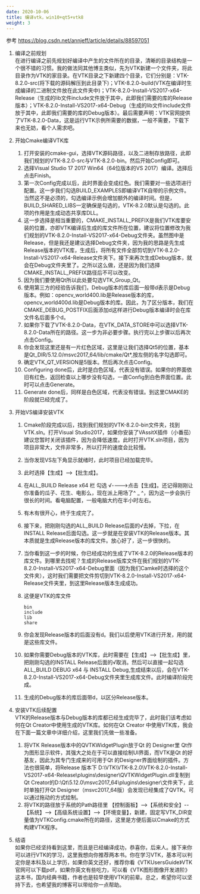 ```yaml
---
date: 2020-10-06
title: 编译vtk，win10+qt5+vtk8
weight: 3
---
```


参考 https://blog.csdn.net/annjeff/article/details/88597051


1. 编译之前规划  
    在进行编译之前先规划好编译中产生的文件所在的目录，清晰的目录结构是一个很不错的习惯。我的做法同其他博主类似，先为VTK新建一个文件夹，将此目录作为VTK的家目录。在VTK目录之下新建四个目录，它们分别是：VTK-8.2.0-src(将下载的源码解压到此目录下)；VTK-8.2.0-build(VTK在编译时生成编译的二进制文件放在此文件夹中)；VTK-8.2.0-Install-VS2017-x64-Release（生成的lib文件include文件放于其中，此即我们需要的库的Release版本）；VTK-8.2.0-Install-VS2017-x64-Debug（生成的lib文件include文件放于其中，此即我们需要的库的Debug版本）。最后需要声明：VTK官网提供了VTK-8.2.0-Data，这是运行VTK示例所需要的数据，一般不需要，下载下来也无妨，看个人需求吧。  
    
2. 开始Cmake编译VTK库  
    1. 打开安装的cmake-gui，选择VTK源码路径，以及二进制存放路径，此即我们规划的VTK-8.2.0-src与VTK-8.2.0-bin。然后开始Config即可。
    2. 选择Visual Studio 17 2017 Win64（64位版本的VS 2017）编译。选择后点击Finish。
    3. 第一次Config完成以后，此时界面会变成红色。我们需要对一些选项进行配置。这一步我们勾选BUILD_EXAMPLES即编译VTK自带的示例文件。当然这不是必须的，勾选编译示例会增加额外的编译时间。但是，BUILD_SHARED_LIBS一定确保是勾选的，VTK-8.2.0默认是勾选的。此项的作用是生成动态共享库DLL。
    4. 这一步选择是相当重要的，CMAKE_INSTALL_PREFIX是我们VTK库要安装的位置，亦即VTK编译后生成的库文件所在位置，建议将位置修改为我们规划的VTK-8.2.0-Install-VS2017-x64-Debug文件夹。虽然图中是Release，但是我还是建议选择Debug文件夹，因为我的思路是先生成Release版本的VTK库，生成后，将所有文件全部剪切到VTK-8.2.0-Install-VS2017-x64-Release文件夹下。接下来再次生成Debug版本，就会在Debug文件夹里了。之所以这么做，还是因为我们选择CMAKE_INSTALL_PREFIX路径后不可以改变。
    5. 因为我们要使用Qt所以此处要勾选VTK_Group_Qt。
    6. 使用第三方的经验告诉我们，Debug版本的库后面一般带d表示是Debug版本。例如：opencv_world400.lib是Release版本的库，opencv_world400d.lib是Debug版本的库。因此，为了区分版本，我们在CMAKE_DEBUG_POSTFIX后面添加d这样进行Debug版本编译时会在库文件名后面多个d。
    7. 如果你下载了VTK-8.2.0-Data，在VTK_DATA_STORE中可以选择VTK-8.2.0-Data所在的路径。这一步为非必要步骤。执行完以上步骤以后再次点击Config。
    8. 你会发现这里还是有一片红色区域，这里是让我们选择Qt5的位置，基本是Qt_DIR/5.12.0/msvc2017_64/lib/cmake/Qt*,按左侧的名字勾选即可。
    9. 确定VTK_QT_VERSION是5版本。然后再次点击Config。
    10. Configuring done后，此时是白色区域，代表没有错误。如果你的界面依旧有红色，返回检查以上哪步没有勾选，一直Config到白色界面位置。此时可以点击Generate。
    11. Generate done后，同样是白色区域，代表没有错误。到这里CMAKE的阶段就已经完成了。

3. 开始VS编译安装VTK
    1. Cmake阶段完成以后，找到我们规划的VTK-8.2.0-bin文件夹，找到VTK.sln。打开Visual Studio2017，如果你安装了VAssitX插件（小番茄）建议您暂时关闭该插件，因为会降低速度。此时打开VTK.sln项目，因为项目非常大，文件非常多，所以打开的速度会比较慢。
    2. 当你发现VS左下角显示就绪时，此时项目已经加载完毕。
    3. 此时选择【生成】-->【批生成】。
    4. 在ALL_BUILD  Release x64 栏 勾选 √---->点击【生成】。还记得刚刚让你准备的瓜子、花生、电影么，现在派上用场了^ _ ^，因为这一步会执行很长的时间。看电脑配置，一般电脑大约在半小时左右。
    5. 有木有很开心，终于生成完了。
    6. 接下来，把刚刚勾选的ALL_BUILD Release后面的√去掉，下拉，在INSTALL Release后面勾选。这一步就是在安装VTK的Release版本。其本质就是生成Release版本的库文件。放心好了，这一步很快的。
    7. 当你看到这一步的时候，你已经成功的生成了VTK-8.2.0的Release版本的库文件。到哪里去找呢？生成的Release版库文件在我们规划的VTK-8.2.0-Install-VS2017-x64-Debug里面（因为我们Camke时选择的这个文件夹），这时我们需要把文件剪切到VTK-8.2.0-Install-VS2017-x64-Release文件夹里，到这里Release版本生成成功。
    8. 这便是VTK的库文件  
    
        ```
        bin
        include
        lib
        share
        ```
    9. 你会发现Release版本的后面没有d。我们以后使用VTK进行开发，用的就是这些库文件。
    10. 如果你需要Debug版本的VTK库，此时需要在【生成】-->【批生成】里，把刚刚勾选的INSTALL Release后面的√取消。然后可以直接一起勾选ALL_BUILD DEBUG x64 与 INSTALL Debug,生成结束以后，会在VTK-8.2.0-Install-VS2017-x64-Debug文件夹里生成库文件。此时编译阶段完成。
    11. 生成的Debug版本的库后面带d，以区分Release版本。
    
4. 安装VTK后续配置  
VTK的Release版本与Debug版本的库都已经生成完毕了，此时我们该考虑如何在Qt Creator中使用生成的VTK库。如何在Qt Creator 中使用VTK库，我会在下面一篇文章中详细介绍，这里我们先做一些准备。
    1. 将VTK Release版本中的QVTKWidgetPlugin放于Qt 的 Designer里
Qt作为图形显示软件，其强大之处在于可以直接绘制UI界面，而VTK是Qt 的好基友，因此为其专门生成来的可用于Qt 的Designer界面绘制的插件。方法也很简单，将Release 版本下 D:\VTK\VTK-8.2.0\VTK-8.2.0-Install-VS2017-x64-Release\plugins\designer\QVTKWidgetPlugin.dll复制到 Qt Creator的D:\Qt\5.12.0\msvc2017_64\plugins\designer\文件夹下，此时单独打开Qt Designer（msvc2017_64版）会发现已经集成了QVTK。可以通过拖动的方式绘制。
    2. 将VTK的路径放于系统的Path路径里
【控制面板】-->【系统和安全】--【系统】-->【高级系统设置】-->【环境变量】，新建，固定写VTK_DIR变量值为VTKConfig.cmake所在的路径，这里是方便后面以Cmake的方式构建VTK程序。

5. 结语  
如果你已经坚持看到这里，而且是已经编译成功，恭喜你，后来人。接下来你可以进行VTK的学习，这里我想向你推荐两本书。你在学习VTK，基本可以判定你是本科及以上学历，如果你英文还好，推荐你看《VTKUsersGuide》VTK官网可以下载pdf，如果你英文有些吃力，可以看《VTK图形图像开发进阶》这本书，国内经典书籍，作者也是较早使用VTK的前辈。总之，希望你可以坚持下去，也希望我的博客可以带给你一点帮助。

